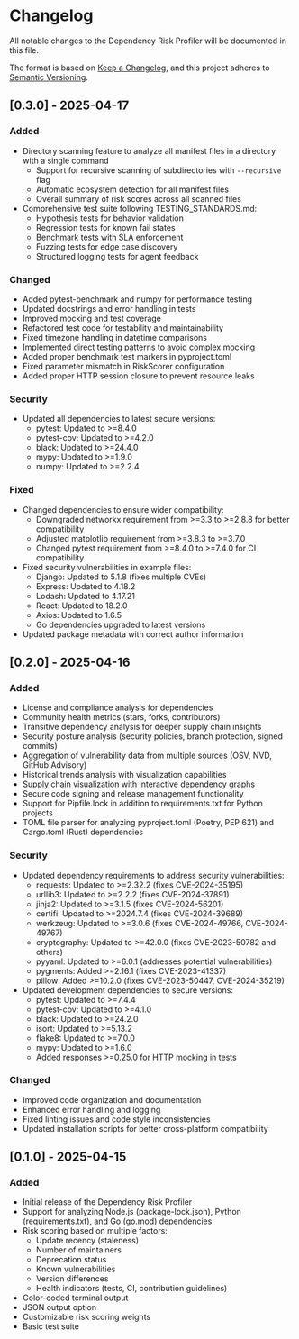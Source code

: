 # Changelog

All notable changes to the Dependency Risk Profiler will be documented in this file.

The format is based on [Keep a Changelog](https://keepachangelog.com/en/1.0.0/),
and this project adheres to [Semantic Versioning](https://semver.org/spec/v2.0.0.html).

## [0.3.0] - 2025-04-17

### Added

- Directory scanning feature to analyze all manifest files in a directory with a single command
  - Support for recursive scanning of subdirectories with `--recursive` flag
  - Automatic ecosystem detection for all manifest files
  - Overall summary of risk scores across all scanned files
- Comprehensive test suite following TESTING_STANDARDS.md:
  - Hypothesis tests for behavior validation
  - Regression tests for known fail states
  - Benchmark tests with SLA enforcement
  - Fuzzing tests for edge case discovery
  - Structured logging tests for agent feedback

### Changed

- Added pytest-benchmark and numpy for performance testing
- Updated docstrings and error handling in tests
- Improved mocking and test coverage
- Refactored test code for testability and maintainability
- Fixed timezone handling in datetime comparisons
- Implemented direct testing patterns to avoid complex mocking
- Added proper benchmark test markers in pyproject.toml
- Fixed parameter mismatch in RiskScorer configuration
- Added proper HTTP session closure to prevent resource leaks

### Security

- Updated all dependencies to latest secure versions:
  - pytest: Updated to >=8.4.0
  - pytest-cov: Updated to >=4.2.0
  - black: Updated to >=24.4.0
  - mypy: Updated to >=1.9.0
  - numpy: Updated to >=2.2.4

### Fixed

- Changed dependencies to ensure wider compatibility:
  - Downgraded networkx requirement from >=3.3 to >=2.8.8 for better compatibility
  - Adjusted matplotlib requirement from >=3.8.3 to >=3.7.0
  - Changed pytest requirement from >=8.4.0 to >=7.4.0 for CI compatibility
- Fixed security vulnerabilities in example files:
  - Django: Updated to 5.1.8 (fixes multiple CVEs)
  - Express: Updated to 4.18.2
  - Lodash: Updated to 4.17.21
  - React: Updated to 18.2.0
  - Axios: Updated to 1.6.5
  - Go dependencies upgraded to latest versions
- Updated package metadata with correct author information

## [0.2.0] - 2025-04-16

### Added

- License and compliance analysis for dependencies
- Community health metrics (stars, forks, contributors)
- Transitive dependency analysis for deeper supply chain insights
- Security posture analysis (security policies, branch protection, signed commits)
- Aggregation of vulnerability data from multiple sources (OSV, NVD, GitHub Advisory)
- Historical trends analysis with visualization capabilities
- Supply chain visualization with interactive dependency graphs
- Secure code signing and release management functionality
- Support for Pipfile.lock in addition to requirements.txt for Python projects
- TOML file parser for analyzing pyproject.toml (Poetry, PEP 621) and Cargo.toml (Rust) dependencies

### Security

- Updated dependency requirements to address security vulnerabilities:
  - requests: Updated to >=2.32.2 (fixes CVE-2024-35195)
  - urllib3: Updated to >=2.2.2 (fixes CVE-2024-37891)
  - jinja2: Updated to >=3.1.5 (fixes CVE-2024-56201)
  - certifi: Updated to >=2024.7.4 (fixes CVE-2024-39689)
  - werkzeug: Updated to >=3.0.6 (fixes CVE-2024-49766, CVE-2024-49767)
  - cryptography: Updated to >=42.0.0 (fixes CVE-2023-50782 and others)
  - pyyaml: Updated to >=6.0.1 (addresses potential vulnerabilities)
  - pygments: Added >=2.16.1 (fixes CVE-2023-41337)
  - pillow: Added >=10.2.0 (fixes CVE-2023-50447, CVE-2024-35219)
- Updated development dependencies to secure versions:
  - pytest: Updated to >=7.4.4
  - pytest-cov: Updated to >=4.1.0
  - black: Updated to >=24.2.0
  - isort: Updated to >=5.13.2
  - flake8: Updated to >=7.0.0
  - mypy: Updated to >=1.6.0
  - Added responses >=0.25.0 for HTTP mocking in tests

### Changed

- Improved code organization and documentation
- Enhanced error handling and logging
- Fixed linting issues and code style inconsistencies
- Updated installation scripts for better cross-platform compatibility

## [0.1.0] - 2025-04-15

### Added

- Initial release of the Dependency Risk Profiler
- Support for analyzing Node.js (package-lock.json), Python (requirements.txt), and Go (go.mod) dependencies
- Risk scoring based on multiple factors:
  - Update recency (staleness)
  - Number of maintainers
  - Deprecation status
  - Known vulnerabilities
  - Version differences
  - Health indicators (tests, CI, contribution guidelines)
- Color-coded terminal output
- JSON output option
- Customizable risk scoring weights
- Basic test suite